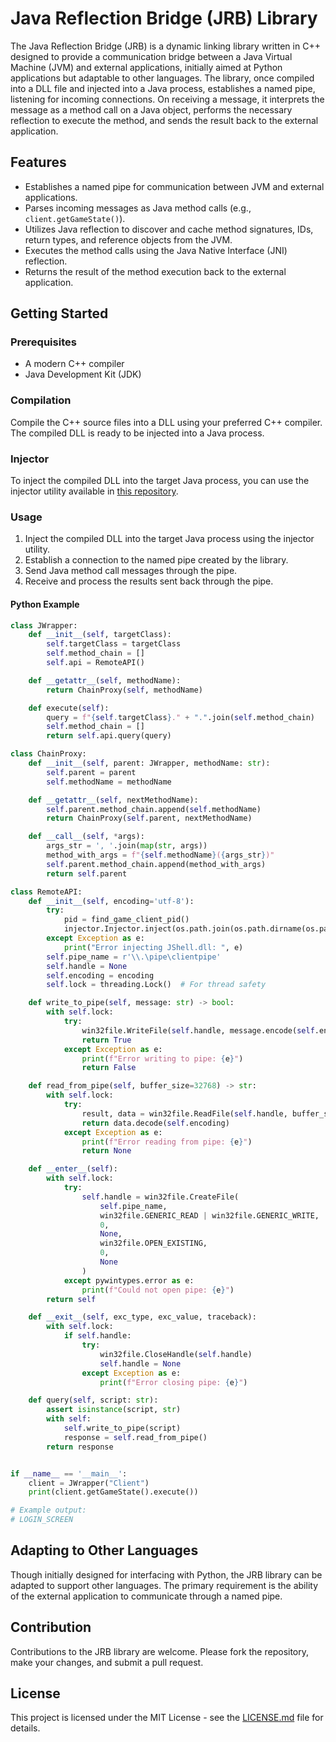 # Java Reflection Bridge (JRB) Library

The Java Reflection Bridge (JRB) is a dynamic linking library written in C++ designed to provide a communication bridge between a Java Virtual Machine (JVM) and external applications, initially aimed at Python applications but adaptable to other languages. The library, once compiled into a DLL file and injected into a Java process, establishes a named pipe, listening for incoming connections. On receiving a message, it interprets the message as a method call on a Java object, performs the necessary reflection to execute the method, and sends the result back to the external application.

## Features

- Establishes a named pipe for communication between JVM and external applications.
- Parses incoming messages as Java method calls (e.g., `client.getGameState()`).
- Utilizes Java reflection to discover and cache method signatures, IDs, return types, and reference objects from the JVM.
- Executes the method calls using the Java Native Interface (JNI) reflection.
- Returns the result of the method execution back to the external application.

## Getting Started

### Prerequisites

- A modern C++ compiler
- Java Development Kit (JDK)

### Compilation

Compile the C++ source files into a DLL using your preferred C++ compiler. The compiled DLL is ready to be injected into a Java process.

### Injector

To inject the compiled DLL into the target Java process, you can use the injector utility available in [this repository](https://github.com/prestonyun/Injector).

### Usage

1. Inject the compiled DLL into the target Java process using the injector utility.
2. Establish a connection to the named pipe created by the library.
3. Send Java method call messages through the pipe.
4. Receive and process the results sent back through the pipe.

#### Python Example

```python
class JWrapper:
    def __init__(self, targetClass):
        self.targetClass = targetClass
        self.method_chain = []
        self.api = RemoteAPI()

    def __getattr__(self, methodName):
        return ChainProxy(self, methodName)

    def execute(self):
        query = f"{self.targetClass}." + ".".join(self.method_chain)
        self.method_chain = []
        return self.api.query(query)

class ChainProxy:
    def __init__(self, parent: JWrapper, methodName: str):
        self.parent = parent
        self.methodName = methodName

    def __getattr__(self, nextMethodName):
        self.parent.method_chain.append(self.methodName)
        return ChainProxy(self.parent, nextMethodName)

    def __call__(self, *args):
        args_str = ', '.join(map(str, args))
        method_with_args = f"{self.methodName}({args_str})"
        self.parent.method_chain.append(method_with_args)
        return self.parent

class RemoteAPI:
    def __init__(self, encoding='utf-8'):
        try:
            pid = find_game_client_pid()
            injector.Injector.inject(os.path.join(os.path.dirname(os.path.abspath(__file__)), "ClientReflection.dll"), find_game_client_pid())
        except Exception as e:
            print("Error injecting JShell.dll: ", e)
        self.pipe_name = r'\\.\pipe\clientpipe'
        self.handle = None
        self.encoding = encoding
        self.lock = threading.Lock()  # For thread safety

    def write_to_pipe(self, message: str) -> bool:
        with self.lock:
            try:
                win32file.WriteFile(self.handle, message.encode(self.encoding))
                return True
            except Exception as e:
                print(f"Error writing to pipe: {e}")
                return False

    def read_from_pipe(self, buffer_size=32768) -> str:
        with self.lock:
            try:
                result, data = win32file.ReadFile(self.handle, buffer_size)
                return data.decode(self.encoding)
            except Exception as e:
                print(f"Error reading from pipe: {e}")
                return None

    def __enter__(self):
        with self.lock:
            try:
                self.handle = win32file.CreateFile(
                    self.pipe_name,
                    win32file.GENERIC_READ | win32file.GENERIC_WRITE,
                    0,
                    None,
                    win32file.OPEN_EXISTING,
                    0,
                    None
                )
            except pywintypes.error as e:
                print(f"Could not open pipe: {e}")
        return self

    def __exit__(self, exc_type, exc_value, traceback):
        with self.lock:
            if self.handle:
                try:
                    win32file.CloseHandle(self.handle)
                    self.handle = None
                except Exception as e:
                    print(f"Error closing pipe: {e}")

    def query(self, script: str):
        assert isinstance(script, str)
        with self:
            self.write_to_pipe(script)
            response = self.read_from_pipe()
        return response


if __name__ == '__main__':
    client = JWrapper("Client")
    print(client.getGameState().execute())

# Example output:
# LOGIN_SCREEN
```

## Adapting to Other Languages

Though initially designed for interfacing with Python, the JRB library can be adapted to support other languages. The primary requirement is the ability of the external application to communicate through a named pipe.

## Contribution

Contributions to the JRB library are welcome. Please fork the repository, make your changes, and submit a pull request.

## License

This project is licensed under the MIT License - see the [LICENSE.md](LICENSE.md) file for details.
